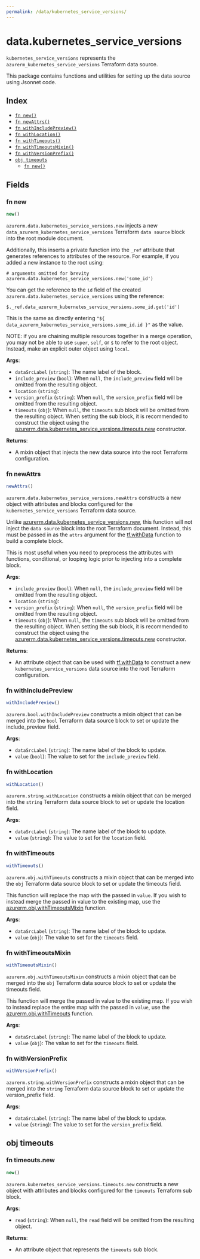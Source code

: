 ```yaml
---
permalink: /data/kubernetes_service_versions/
---
```


# data.kubernetes_service_versions

`kubernetes_service_versions` represents the `azurerm_kubernetes_service_versions` Terraform data source.



This package contains functions and utilities for setting up the data source using Jsonnet code.


## Index

* [`fn new()`](#fn-new)
* [`fn newAttrs()`](#fn-newattrs)
* [`fn withIncludePreview()`](#fn-withincludepreview)
* [`fn withLocation()`](#fn-withlocation)
* [`fn withTimeouts()`](#fn-withtimeouts)
* [`fn withTimeoutsMixin()`](#fn-withtimeoutsmixin)
* [`fn withVersionPrefix()`](#fn-withversionprefix)
* [`obj timeouts`](#obj-timeouts)
  * [`fn new()`](#fn-timeoutsnew)

## Fields

### fn new

```ts
new()
```


`azurerm.data.kubernetes_service_versions.new` injects a new `data_azurerm_kubernetes_service_versions` Terraform `data source`
block into the root module document.

Additionally, this inserts a private function into the `_ref` attribute that generates references to attributes of the
resource. For example, if you added a new instance to the root using:

    # arguments omitted for brevity
    azurerm.data.kubernetes_service_versions.new('some_id')

You can get the reference to the `id` field of the created `azurerm.data.kubernetes_service_versions` using the reference:

    $._ref.data_azurerm_kubernetes_service_versions.some_id.get('id')

This is the same as directly entering `"${ data_azurerm_kubernetes_service_versions.some_id.id }"` as the value.

NOTE: if you are chaining multiple resources together in a merge operation, you may not be able to use `super`, `self`,
or `$` to refer to the root object. Instead, make an explicit outer object using `local`.

**Args**:
  - `dataSrcLabel` (`string`): The name label of the block.
  - `include_preview` (`bool`):  When `null`, the `include_preview` field will be omitted from the resulting object.
  - `location` (`string`): 
  - `version_prefix` (`string`):  When `null`, the `version_prefix` field will be omitted from the resulting object.
  - `timeouts` (`obj`):  When `null`, the `timeouts` sub block will be omitted from the resulting object. When setting the sub block, it is recommended to construct the object using the [azurerm.data.kubernetes_service_versions.timeouts.new](#fn-timeoutsnew) constructor.

**Returns**:
- A mixin object that injects the new data source into the root Terraform configuration.


### fn newAttrs

```ts
newAttrs()
```


`azurerm.data.kubernetes_service_versions.newAttrs` constructs a new object with attributes and blocks configured for the `kubernetes_service_versions`
Terraform data source.

Unlike [azurerm.data.kubernetes_service_versions.new](#fn-new), this function will not inject the `data source`
block into the root Terraform document. Instead, this must be passed in as the `attrs` argument for the
[tf.withData](https://github.com/tf-libsonnet/core/tree/main/docs#fn-withdata) function to build a complete block.

This is most useful when you need to preprocess the attributes with functions, conditional, or looping logic prior to
injecting into a complete block.

**Args**:
  - `include_preview` (`bool`):  When `null`, the `include_preview` field will be omitted from the resulting object.
  - `location` (`string`): 
  - `version_prefix` (`string`):  When `null`, the `version_prefix` field will be omitted from the resulting object.
  - `timeouts` (`obj`):  When `null`, the `timeouts` sub block will be omitted from the resulting object. When setting the sub block, it is recommended to construct the object using the [azurerm.data.kubernetes_service_versions.timeouts.new](#fn-timeoutsnew) constructor.

**Returns**:
  - An attribute object that can be used with [tf.withData](https://github.com/tf-libsonnet/core/tree/main/docs#fn-withdata) to construct a new `kubernetes_service_versions` data source into the root Terraform configuration.


### fn withIncludePreview

```ts
withIncludePreview()
```

`azurerm.bool.withIncludePreview` constructs a mixin object that can be merged into the `bool`
Terraform data source block to set or update the include_preview field.



**Args**:
  - `dataSrcLabel` (`string`): The name label of the block to update.
  - `value` (`bool`): The value to set for the `include_preview` field.


### fn withLocation

```ts
withLocation()
```

`azurerm.string.withLocation` constructs a mixin object that can be merged into the `string`
Terraform data source block to set or update the location field.



**Args**:
  - `dataSrcLabel` (`string`): The name label of the block to update.
  - `value` (`string`): The value to set for the `location` field.


### fn withTimeouts

```ts
withTimeouts()
```

`azurerm.obj.withTimeouts` constructs a mixin object that can be merged into the `obj`
Terraform data source block to set or update the timeouts field.

This function will replace the map with the passed in `value`. If you wish to instead merge the
passed in value to the existing map, use the [azurerm.obj.withTimeoutsMixin](TODO) function.

**Args**:
  - `dataSrcLabel` (`string`): The name label of the block to update.
  - `value` (`obj`): The value to set for the `timeouts` field.


### fn withTimeoutsMixin

```ts
withTimeoutsMixin()
```

`azurerm.obj.withTimeoutsMixin` constructs a mixin object that can be merged into the `obj`
Terraform data source block to set or update the timeouts field.

This function will merge the passed in value to the existing map. If you wish
to instead replace the entire map with the passed in `value`, use the [azurerm.obj.withTimeouts](TODO)
function.


**Args**:
  - `dataSrcLabel` (`string`): The name label of the block to update.
  - `value` (`obj`): The value to set for the `timeouts` field.


### fn withVersionPrefix

```ts
withVersionPrefix()
```

`azurerm.string.withVersionPrefix` constructs a mixin object that can be merged into the `string`
Terraform data source block to set or update the version_prefix field.



**Args**:
  - `dataSrcLabel` (`string`): The name label of the block to update.
  - `value` (`string`): The value to set for the `version_prefix` field.


## obj timeouts



### fn timeouts.new

```ts
new()
```


`azurerm.kubernetes_service_versions.timeouts.new` constructs a new object with attributes and blocks configured for the `timeouts`
Terraform sub block.



**Args**:
  - `read` (`string`):  When `null`, the `read` field will be omitted from the resulting object.

**Returns**:
  - An attribute object that represents the `timeouts` sub block.
